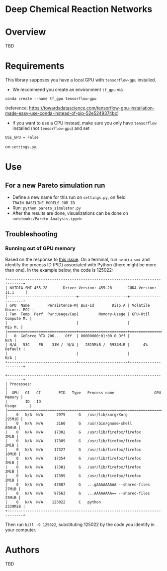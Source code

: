 # Deep Chemical Reaction Networks

# Overview

TBD

# Requirements

This library supposes you have a local GPU with `tensorflow-gpu` installed.
* We recommend you create an environment `tf_gpu` via
 
```
conda create --name tf_gpu tensorflow-gpu 
```
(reference: https://towardsdatascience.com/tensorflow-gpu-installation-made-easy-use-conda-instead-of-pip-52e5249374bc)
* If you want to use a CPU instead, make sure you only have `tensorflow` installed (not `tensorflow-gpu`) and set 
```{python}
USE_GPU = False
```
on `settings.py`.
# Use

## For a new Pareto simulation run
* Define a new name for this run on `settings.py`, on field `TRAIN_BASELINE_MODELS_JOB_ID`
* Run: `python pareto_simulator.py`
* After the results are done, visualizations can be done on `notebooks/Pareto Analysis.ipynb` 

## Troubleshooting
### Running out of GPU memory

Based on the response to [this issue](https://github.com/tensorflow/tensorflow/issues/36465#issuecomment-729705169).
On a terminal, run `nvidia-smi` and identify the process ID (PID) associated with Python (there might be more than one).
In the example below, the code is 125022:
```
+-----------------------------------------------------------------------------+
| NVIDIA-SMI 455.28       Driver Version: 455.28       CUDA Version: 11.1     |
|-------------------------------+----------------------+----------------------+
| GPU  Name        Persistence-M| Bus-Id        Disp.A | Volatile Uncorr. ECC |
| Fan  Temp  Perf  Pwr:Usage/Cap|         Memory-Usage | GPU-Util  Compute M. |
|                               |                      |               MIG M. |
|===============================+======================+======================|
|   0  GeForce RTX 206...  Off  | 00000000:01:00.0 Off |                  N/A |
| N/A   53C    P0    31W /  N/A |   2815MiB /  5934MiB |      4%      Default |
|                               |                      |                  N/A |
+-------------------------------+----------------------+----------------------+
                                                                               
+-----------------------------------------------------------------------------+
| Processes:                                                                  |
|  GPU   GI   CI        PID   Type   Process name                  GPU Memory |
|        ID   ID                                                   Usage      |
|=============================================================================|
|    0   N/A  N/A      2975      G   /usr/lib/xorg/Xorg                295MiB |
|    0   N/A  N/A      3160      G   /usr/bin/gnome-shell               89MiB |
|    0   N/A  N/A     17302      G   /usr/lib/firefox/firefox            2MiB |
|    0   N/A  N/A     17309      G   /usr/lib/firefox/firefox            2MiB |
|    0   N/A  N/A     17327      G   /usr/lib/firefox/firefox           18MiB |
|    0   N/A  N/A     17354      G   /usr/lib/firefox/firefox            2MiB |
|    0   N/A  N/A     17381      G   /usr/lib/firefox/firefox            2MiB |
|    0   N/A  N/A     17399      G   /usr/lib/firefox/firefox            2MiB |
|    0   N/A  N/A     47887      G   ...gAAAAAAAAA --shared-files       27MiB |
|    0   N/A  N/A     97563      G   ...AAAAAAAA== --shared-files       25MiB |
|    0   N/A  N/A    125022      C   python                           2339MiB |
+-----------------------------------------------------------------------------+
``` 
Then run `kill -9 125022`, substituting 125022 by the code you identify in your computer.
# Authors
TBD